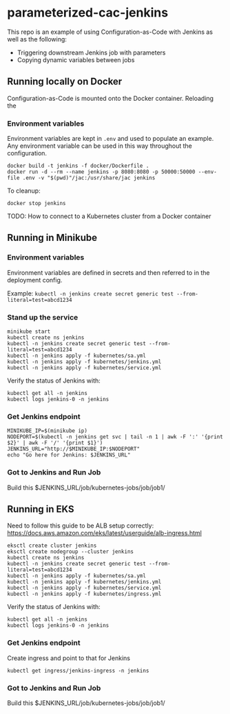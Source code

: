 # parameterized-cac-jenkins

This repo is an example of using Configuration-as-Code with Jenkins as well as
the following:

- Triggering downstream Jenkins job with parameters
- Copying dynamic variables between jobs

## Running locally on Docker

Configuration-as-Code is mounted onto the Docker container. Reloading the

### Environment variables

Environment variables are kept in `.env` and used to populate an example. Any
environment variable can be used in this way throughout the configuration.

```
docker build -t jenkins -f docker/Dockerfile .
docker run -d --rm --name jenkins -p 8080:8080 -p 50000:50000 --env-file .env -v "$(pwd)"/jac:/usr/share/jac jenkins
```

To cleanup:

```
docker stop jenkins
```

TODO: How to connect to a Kubernetes cluster from a Docker container

## Running in Minikube

### Environment variables

Environment variables are defined in secrets and then referred to in the deployment config.

Example: `kubectl -n jenkins create secret generic test --from-literal=test=abcd1234`

### Stand up the service

```
minikube start
kubectl create ns jenkins
kubectl -n jenkins create secret generic test --from-literal=test=abcd1234
kubectl -n jenkins apply -f kubernetes/sa.yml
kubectl -n jenkins apply -f kubernetes/jenkins.yml
kubectl -n jenkins apply -f kubernetes/service.yml
```

Verify the status of Jenkins with:

```
kubectl get all -n jenkins
kubectl logs jenkins-0 -n jenkins
```

### Get Jenkins endpoint

```
MINIKUBE_IP=$(minikube ip)
NODEPORT=$(kubectl -n jenkins get svc | tail -n 1 | awk -F ':' '{print $2}' | awk -F '/' '{print $1}')
JENKINS_URL="http://$MINIKUBE_IP:$NODEPORT"
echo "Go here for Jenkins: $JENKINS_URL"
```

### Got to Jenkins and Run Job

Build this $JENKINS_URL/job/kubernetes-jobs/job/job1/


## Running in EKS

Need to follow this guide to be ALB setup correctly:
https://docs.aws.amazon.com/eks/latest/userguide/alb-ingress.html

```
eksctl create cluster jenkins
eksctl create nodegroup --cluster jenkins
kubectl create ns jenkins
kubectl -n jenkins create secret generic test --from-literal=test=abcd1234
kubectl -n jenkins apply -f kubernetes/sa.yml
kubectl -n jenkins apply -f kubernetes/jenkins.yml
kubectl -n jenkins apply -f kubernetes/service.yml
kubectl -n jenkins apply -f kubernetes/ingress.yml
```

Verify the status of Jenkins with:

```
kubectl get all -n jenkins
kubectl logs jenkins-0 -n jenkins
```

### Get Jenkins endpoint

Create ingress and point to that for Jenkins

```
kubectl get ingress/jenkins-ingress -n jenkins
```

### Got to Jenkins and Run Job

Build this $JENKINS_URL/job/kubernetes-jobs/job/job1/
